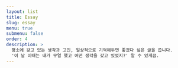 ```yaml
---
layout: list
title: Essay
slug: essay
menu: true
submenu: false
order: 4
description: >
  평소에 갖고 있는 생각과 고민, 일상적으로 기억해두면 좋겠다 싶은 글을 씁니다.
  '이 날 이때는 내가 무얼 했고 어떤 생각을 갖고 있었지?' 알 수 있게끔. 
---
```

